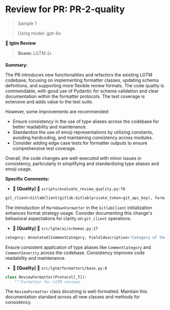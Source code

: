 # Review for PR: PR-2-quality

> Sample 1

> Using model: gpt-4o


🦉 **lgtm Review**

> **Score:** LGTM 👍

**Summary:**

The PR introduces new functionalities and refactors the existing LGTM codebase, focusing on implementing formatter classes, updating schema definitions, and supporting more flexible review formats. The code quality is commendable, with good use of Pydantic for schema validation and clear documentation within the formatter protocols. The test coverage is extensive and adds value to the test suite.

However, some improvements are recommended:
- Ensure consistency in the use of type aliases across the codebase for better readability and maintenance.
- Standardize the use of emoji representations by utilizing constants, avoiding hardcoding, and maintaining consistency across modules.
- Consider adding edge case tests for formatter outputs to ensure comprehensive test coverage.

Overall, the code changes are well-executed with minor issues in consistency, particularly in simplifying and standardizing type aliases and emoji usage.

**Specific Comments:**

- 🦉 **[Quality]** 🔵 `scripts/evaluate_review_quality.py:78`




```python
git_client=GitlabClient(gitlab.Gitlab(private_token=git_api_key), formatter=MarkDownFormatter()),
```


The introduction of `MarkDownFormatter` in the `GitlabClient` initialization enhances format strategy usage. Consider documenting this change's behavioral expectations for clarity on `git_client` operations.

- 🦉 **[Quality]** 🔵 `src/lgtm/ai/schemas.py:17`




```python
category: Annotated[CommentCategory, Field(description="Category of the comment")]
```


Ensure consistent application of type aliases like `CommentCategory` and `CommentSeverity` across the codebase. Consistency improves code readability and maintenance.

- 🦉 **[Quality]** 🔵 `src/lgtm/formatters/base.py:8`




```python
class ReviewFormatter(Protocol[_T]):
    """Formatter for LGTM reviews.
```


The `ReviewFormatter` class docstring is well-formatted. Maintain this documentation standard across all new classes and methods for consistency.
